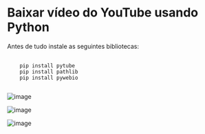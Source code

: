 <h1>Baixar vídeo do YouTube usando Python</h1>
<p>Antes de tudo instale as seguintes bibliotecas:</p>
<pre>
  <code>
    pip install pytube
    pip install pathlib
    pip install pywebio
  </code>
</pre>

![image](https://github.com/jonasnunees/Baixar_video_YouTube/assets/151948400/d7996af8-fcad-4f68-b07b-f13f553cc499)

![image](https://github.com/jonasnunees/Baixar_video_YouTube/assets/151948400/4de04856-bd58-4d03-b65a-d1a7db924cc0)

![image](https://github.com/jonasnunees/Baixar_video_YouTube/assets/151948400/6539c16a-4b1e-4c32-8988-c3852bd40f21)
